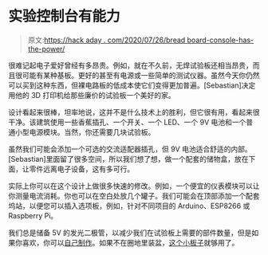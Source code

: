 # 实验控制台有能力

> 原文:[https://hack aday . com/2020/07/26/bread board-console-has-the-power/](https://hackaday.com/2020/07/26/breadboarding-console-has-the-power/)

很难记起电子爱好曾经有多昂贵。例如，就在不久前，无焊试验板还相当昂贵，而且很可能有某种基板。更好的甚至有电源或一些简单的测试仪器。虽然今天你仍然可以买到这种东西，但裸电路板的低成本使它们变得更加普遍。[Sebastian]决定用他的 3D 打印机给那些廉价的试验板一个美好的家。

设计看起来很棒，坦率地说，这并不是什么技术上的胜利，但它很有用，看起来很干净。该建筑使用一些香蕉插孔、一个开关、一个 LED、一个 9V 电池和一个普通小型电源模块。当然，你还需要几块试验板。

虽然我们可能会添加一个可选的交流适配器插孔，但 9V 电池适合舒适的内部。[Sebastian]里面留了很多空间，所以我们想了想，做一个配套的储物盒，放在下面，让零件远离电子设备，这有多可行。

实际上你可以在这个设计上做很多快速的修改。例如，一个便宜的仪表模块可以让你测量电流消耗。你也可以在空白处放几个罐子。我们可能会在顶部添加一个配套坞站，以便您可以插入选项板，例如，针对不同项目的 Arduino、ESP8266 或 Raspberry Pi。

我们总是储备 5V 的发光二极管，以减少我们在试验板上需要的部件数量，但是如果你喜欢，你可以[自己制作](https://hackaday.com/2019/06/09/simple-trick-for-leds-on-solderless-breadboards/)。如果不在圈地里装盆，[这个小板子](https://hackaday.com/2015/08/24/breadboards-go-to-pot/)就够用了。